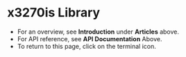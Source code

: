 
# x3270is Library
- For an overview, see **Introduction** under **Articles** above.
- For API reference, see **API Documentation** Above.
- To return to this page, click on the terminal icon.

